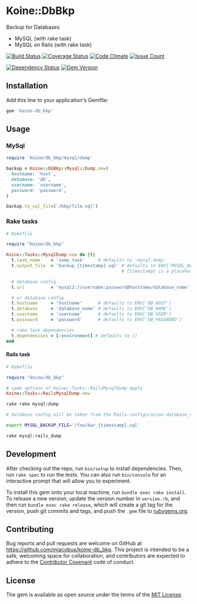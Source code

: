 # Koine::DbBkp

Backup for Databases

- MySQL (with rake task)
- MySQL on Rails (with rake task)

[![Build Status](https://travis-ci.org/mjacobus/koine-db_bkp.svg?branch=master)](https://travis-ci.org/mjacobus/koine-db_bkp)
[![Coverage Status](https://coveralls.io/repos/github/mjacobus/koine-db_bkp/badge.svg?branch=master)](https://coveralls.io/github/mjacobus/koine-db_bkp?branch=master)
[![Code Climate](https://codeclimate.com/github/mjacobus/koine-db_bkp/badges/gpa.svg)](https://codeclimate.com/github/mjacobus/koine-db_bkp)
[![Issue Count](https://codeclimate.com/github/mjacobus/koine-db_bkp/badges/issue_count.svg)](https://codeclimate.com/github/mjacobus/koine-db_bkp)

[![Dependency Status](https://gemnasium.com/badges/github.com/mjacobus/koine-db_bkp.svg)](https://gemnasium.com/github.com/mjacobus/koine-db_bkp)
[![Gem Version](https://badge.fury.io/rb/koine-db_bkp.svg)](https://badge.fury.io/rb/koine-db_bkp)

## Installation

Add this line to your application's Gemfile:

```ruby
gem 'koine-db_bkp'
```

## Usage

### MySql

```ruby
require 'koine/db_bkp/mysql/dump'

backup = Koine::DbBkp::Mysql::Dump.new(
  hostname: 'host',
  database: 'db',
  username: 'username',
  password: 'password',
)

backup.to_sql_file('/bkp/file.sql')
```

### Rake tasks

```ruby
# Rakefile

require "koine/db_bkp"

Koine::Tasks::MysqlDump.new do |t|
  t.task_name    = 'some_task'     # defaults to 'mysql:dump'
  t.output_file  = 'backup_{timestamp}.sql' # defaults to ENV['MYSQL_BACKUP_FILE']
                                            # {timestamp} is a placeholder for the autogenerated timestamp

  # database config
  t.url          = 'mysql2://username:password@hostname/database_name' # defaults to ENV['DB_URL']

  # or database config
  t.hostname     = 'hostname'      # defaults to ENV['DB_HOST']
  t.database     = 'database_name' # defaults to ENV['DB_NAME']
  t.username     = 'username'      # defaults to ENV['DB_USER']
  t.password     = 'password'      # defaults to ENV['DB_PASSWORD']

  # rake task dependencies
  t.dependencies = [:environment] # defaults to []
end
```

#### Rails task

```ruby
# Rakefile

require "koine/db_bkp"

# same options of Koine::Tasks::RailsMysqlDump apply
Koine::Tasks::RailsMysqlDump.new
```

```bash
rake rake mysql:dump
```

```bash
# database config will be taken from the Rails.configuration.database_configuration[ENV['RAILS_ENV']]

export MYSQL_BACKUP_FILE='/foo/bar_{timestamp}.sql'

rake mysql:rails_dump
```

## Development

After checking out the repo, run `bin/setup` to install dependencies. Then, run `rake spec` to run the tests. You can also run `bin/console` for an interactive prompt that will allow you to experiment.

To install this gem onto your local machine, run `bundle exec rake install`. To release a new version, update the version number in `version.rb`, and then run `bundle exec rake release`, which will create a git tag for the version, push git commits and tags, and push the `.gem` file to [rubygems.org](https://rubygems.org).

## Contributing

Bug reports and pull requests are welcome on GitHub at https://github.com/mjacobus/koine-db_bkp. This project is intended to be a safe, welcoming space for collaboration, and contributors are expected to adhere to the [Contributor Covenant](http://contributor-covenant.org) code of conduct.


## License

The gem is available as open source under the terms of the [MIT License](http://opensource.org/licenses/MIT).

